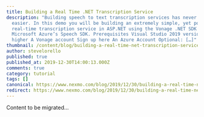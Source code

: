 ```yaml
---
title: Building a Real Time .NET Transcription Service
description: "Building speech to text transcription services has never been
  easier. In this demo you will be building an extremely simple, yet powerful,
  real-time transcription service in ASP.NET using the Vonage .NET SDK and
  Microsoft Azure’s Speech SDK. Prerequisites Visual Studio 2019 version 16.3 or
  higher A Vonage account Sign up here An Azure Account Optional: […]"
thumbnail: /content/blog/building-a-real-time-net-transcription-service-dr/Blog_Real-Time_NET-Transcription_1200x600-1.png
author: stevelorello
published: true
published_at: 2019-12-30T14:00:13.000Z
comments: true
category: tutorial
tags: []
canonical: https://www.nexmo.com/blog/2019/12/30/building-a-real-time-net-transcription-service-dr
redirect: https://www.nexmo.com/blog/2019/12/30/building-a-real-time-net-transcription-service-dr
---
```


Content to be migrated...
